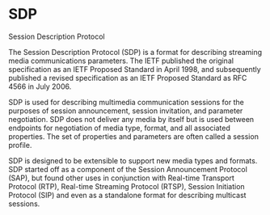 # SDP


Session Description Protocol

The Session Description Protocol (SDP) is a format for describing
streaming media communications parameters. The IETF published the
original specification as an IETF Proposed Standard in April 1998, and
subsequently published a revised specification as an IETF Proposed
Standard as RFC 4566 in July 2006.

SDP is used for describing multimedia communication sessions for the
purposes of session announcement, session invitation, and parameter
negotiation. SDP does not deliver any media by itself but is used
between endpoints for negotiation of media type, format, and all
associated properties. The set of properties and parameters are often
called a session profile.

SDP is designed to be extensible to support new media types and formats.
SDP started off as a component of the Session Announcement Protocol
(SAP), but found other uses in conjunction with Real-time Transport
Protocol (RTP), Real-time Streaming Protocol (RTSP), Session Initiation
Protocol (SIP) and even as a standalone format for describing multicast
sessions.

